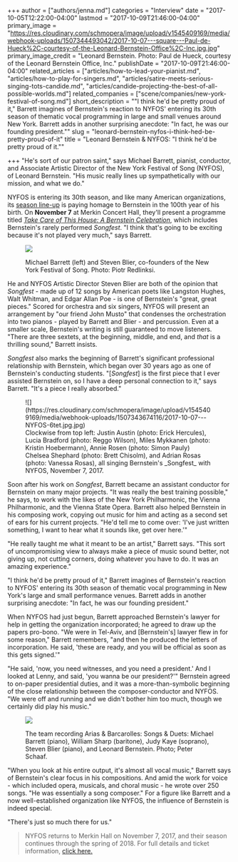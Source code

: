 +++
author = ["authors/jenna.md"]
categories = "Interview"
date = "2017-10-05T12:22:00-04:00"
lastmod = "2017-10-09T21:46:00-04:00"
primary_image = "https://res.cloudinary.com/schmopera/image/upload/v1545409169/media/webhook-uploads/1507344493042/2017-10-07---square---Paul-de-Hueck%2C-courtesy-of-the-Leonard-Bernstein-Office%2C-Inc.jpg.jpg"
primary_image_credit = "Leonard Bernstein. Photo: Paul de Hueck, courtesy of the Leonard Bernstein Office, Inc."
publishDate = "2017-10-09T21:46:00-04:00"
related_articles = ["articles/how-to-lead-your-pianist.md", "articles/how-to-play-for-singers.md", "articles/satire-meets-serious-singing-tots-candide.md", "articles/candide-projecting-the-best-of-all-possible-worlds.md"]
related_companies = ["scene/companies/new-york-festival-of-song.md"]
short_description = "&quot;I think he&#039;d be pretty proud of it,&quot; Barrett imagines of Bernstein&#039;s reaction to NYFOS&#039; entering its 30th season of thematic vocal programming in large and small venues around New York. Barrett adds in another surprising anecdote: &quot;In fact, he was our founding president.&quot;"
slug = "leonard-bernstein-nyfos-i-think-hed-be-pretty-proud-of-it"
title = "Leonard Bernstein &amp; NYFOS: &quot;I think he&#039;d be pretty proud of it.&quot;"

+++
"He's sort of our patron saint," says Michael Barrett, pianist, conductor, and Associate Artistic Director of the New York Festival of Song (NYFOS), of Leonard Bernstein. "His music really lines up sympathetically with our mission, and what we do."

NYFOS is entering its 30th season, and like many American organizations, its [season line-up](http://www.nyfos.org/events.html) is paying homage to Bernstein in the 100th year of his birth. On **November 7** at Merkin Concert Hall, they'll present a programme titled [_Take Care of This House: A Bernstein Celebration_](http://www.nyfos.org/single.html), which includes Bernstein's rarely performed _Songfest_. "I think that's going to be exciting because it's not played very much," says Barrett.

<figure data-type="image">

![](https://res.cloudinary.com/schmopera/image/upload/v1545409169/media/webhook-uploads/1507221005582/2017-10-05---Michael-and-Steven-Piotr-Redlinski.jpg.jpg)
<figcaption>Michael Barrett (left) and Steven Blier, co-founders of the New York Festival of Song. Photo: Piotr Redlinksi.</figcaption>
</figure>

He and NYFOS Artistic Director Steven Blier are both of the opinion that _Songfest_ - made up of 12 songs by American poets like Langston Hughes, Walt Whitman, and Edgar Allan Poe - is one of Bernstein's "great, great pieces." Scored for orchestra and six singers, NYFOS will present an arrangement by "our friend John Musto" that condenses the orchestration into two pianos - played by Barrett and Blier - and percussion. Even at a smaller scale, Bernstein's writing is still guaranteed to move listeners. "There are three sextets, at the beginning, middle, and end, and _that_ is a thrilling sound," Barrett insists.

_Songfest_ also marks the beginning of Barrett's significant professional relationship with Bernstein, which began over 30 years ago as one of Bernstein's conducting students. "\[_Songfest_\] is the first piece that I ever assisted Bernstein on, so I have a deep personal connection to it," says Barrett. "It's a piece I really absorbed."

<figure data-type="image">![](https://res.cloudinary.com/schmopera/image/upload/v1545409169/media/webhook-uploads/1507343674116/2017-10-07---NYFOS-6tet.jpg.jpg)
<figcaption>Clockwise from top left: Justin Austin (photo: Erick Hercules), Lucia Bradford (photo: Reggo Wilson), Miles Mykkanen (photo: Kristin Hoebermann), Annie Rosen (photo: Simon Pauly) Chelsea Shephard (photo: Brett Chisolm), and Adrian Rosas (photo: Vanessa Rosas), all singing Bernstein's _Songfest_ with NYFOS, November 7, 2017.</figcaption>
</figure>

Soon after his work on _Songfest_, Barrett became an assistant conductor for Bernstein on many major projects. "It was really the best training possible," he says, to work with the likes of the New York Philharmonic, the Vienna Philharmonic, and the Vienna State Opera. Barrett also helped Bernstein in his composing work, copying out music for him and acting as a second set of ears for his current projects. "He'd tell me to come over: 'I've just written something, I want to hear what it sounds like, get over here.'"

"He really taught me what it meant to be an artist," Barrett says. "This sort of uncompromising view to always make a piece of music sound better, not giving up, not cutting corners, doing whatever you have to do. It was an amazing experience."

"I think he'd be pretty proud of it," Barrett imagines of Bernstein's reaction to NYFOS' entering its 30th season of thematic vocal programming in New York's large and small performance venues. Barrett adds in another surprising anecdote: "In fact, he was our founding president."

When NYFOS had just begun, Barrett approached Bernstein's lawyer for help in getting the organization incorporated; he agreed to draw up the papers pro-bono. "We were in Tel-Aviv, and \[Bernstein's\] lawyer flew in for some reason," Barrett remembers, "and then he produced the letters of incorporation. He said, 'these are ready, and you will be official as soon as this gets signed.'"

"He said, 'now, you need witnesses, and you need a president.' And I looked at Lenny, and said, 'you wanna be our president?'" Bernstein agreed to on-paper presidential duties, and it was a more-than-symbolic beginning of the close relationship between the composer-conductor and NYFOS. "We were off and running and we didn't bother him too much, though we certainly did play his music."

<figure data-type="image">

![](https://res.cloudinary.com/schmopera/image/upload/v1546110154/media/2018/12/2017-10-05---Bernstein-Blier-Barrett-Kaye-Sharp-Peter-Schaaf.jpg)<figcaption>The team recording Arias & Barcarolles: Songs & Duets: Michael Barrett (piano), William Sharp (baritone), Judy Kaye (soprano), Steven Blier (piano), and Leonard Bernstein. Photo; Peter Schaaf.</figcaption>
</figure>

"When you look at his entire output, it's almost all vocal music," Barrett says of Bernstein's clear focus in his compositions. And amid the work for voice - which included opera, musicals, and choral music - he wrote over 250 songs. "He was essentially a song composer." For a figure like Barrett and a now well-established organization like NYFOS, the influence of Bernstein is indeed special.

"There's just so much there for us."

> NYFOS returns to Merkin Hall on November 7, 2017, and their season continues through the spring of 2018. For full details and ticket information, [click here.](http://www.nyfos.org/events.html)